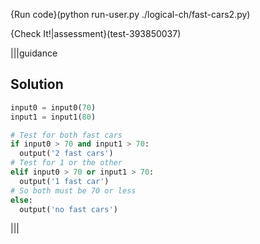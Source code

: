 {Run code}(python run-user.py ./logical-ch/fast-cars2.py)

{Check It!|assessment}(test-393850037)

|||guidance
## Solution
```python
input0 = input0(70)
input1 = input1(80)

# Test for both fast cars
if input0 > 70 and input1 > 70:
  output('2 fast cars')
# Test for 1 or the other 
elif input0 > 70 or input1 > 70:
  output('1 fast car')
# So both must be 70 or less
else:
  output('no fast cars')
```
|||